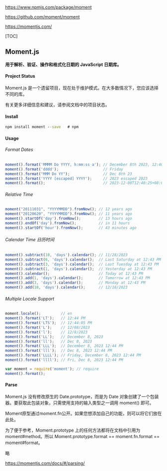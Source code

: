 https://www.npmjs.com/package/moment

https://github.com/moment/moment

https://momentjs.com/

[TOC]

## Moment.js

**用于解析、验证、操作和格式化日期的 JavaScript 日期库。**

#### Project Status

Moment.js 是一个遗留项目，现在处于维护模式。在大多数情况下，您应该选择不同的库。

有关更多详细信息和建议，请参阅文档中的项目状态。

#### Install

```cmd
npm install moment --save   # npm
```

#### Usage

###### Format Dates

```js
moment().format('MMMM Do YYYY, h:mm:ss a'); // December 8th 2023, 12:40:25 pm
moment().format('dddd');                    // Friday
moment().format("MMM Do YY");               // Dec 8th 23
moment().format('YYYY [escaped] YYYY');     // 2023 escaped 2023
moment().format();                          // 2023-12-08T12:40:25+08:00         
```

###### Relative Time

```js
moment("20111031", "YYYYMMDD").fromNow(); // 12 years ago
moment("20120620", "YYYYMMDD").fromNow(); // 11 years ago
moment().startOf('day').fromNow();        // 13 hours ago
moment().endOf('day').fromNow();          // in 11 hours
moment().startOf('hour').fromNow();       // 43 minutes ago
```

###### Calendar Time 日历时间

```js
moment().subtract(10, 'days').calendar(); // 11/28/2023
moment().subtract(6, 'days').calendar();  // Last Saturday at 12:43 PM
moment().subtract(3, 'days').calendar();  // Last Tuesday at 12:43 PM
moment().subtract(1, 'days').calendar();  // Yesterday at 12:43 PM
moment().calendar();                      // Today at 12:43 PM
moment().add(1, 'days').calendar();       // Tomorrow at 12:43 PM
moment().add(3, 'days').calendar();       // Monday at 12:43 PM
moment().add(10, 'days').calendar();      // 12/18/2023
```

###### Multiple Locale Support

```js
moment.locale();         // en
moment().format('LT');   // 12:44 PM
moment().format('LTS');  // 12:44:05 PM
moment().format('L');    // 12/08/2023
moment().format('l');    // 12/8/2023
moment().format('LL');   // December 8, 2023
moment().format('ll');   // Dec 8, 2023
moment().format('LLL');  // December 8, 2023 12:44 PM
moment().format('lll');  // Dec 8, 2023 12:44 PM
moment().format('LLLL'); // Friday, December 8, 2023 12:44 PM
moment().format('llll'); // Fri, Dec 8, 2023 12:44 PM
```



```js
var moment = require('moment'); // require
moment().format(); 
```

#### Parse

Moment.js 没有修改原生的 Date.prototype，而是为 Date 对象创建了一个包装器。要获取此包装对象，只需使用支持的输入类型之一调用 moment() 即可。

Moment原型通过moment.fn公开。如果您想添加自己的功能，则可以将它们放在此处。

为了便于参考，Moment.prototype 上的任何方法都将在文档中引用为 moment#method。所以 Moment.prototype.format == moment.fn.format == moment#format。



略

https://momentjs.com/docs/#/parsing/